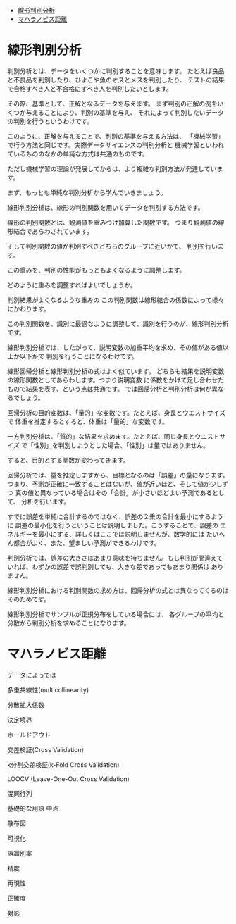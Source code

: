 - [線形判別分析](#線形判別分析)
- [マハラノビス距離](#マハラノビス距離)

# 線形判別分析

判別分析とは、データをいくつかに判別することを意味します。
たとえば良品と不良品を判別したり、ひよこや魚のオスとメスを判別したり、
テストの結果で合格すべき人と不合格にすべき人を判別したいとします。

その際、基準として、正解となるデータを与えます。
まず判別の正解の例をいくつか与えることにより、判別の基準を与え、
それによって判別したいデータの判別を行うというわけです。

このように、正解を与えることで、判別の基準を与える方法は、
「機械学習」で行う方法と同じです。実際データサイエンスの判別分析と
機械学習といわれているもののなかの単純な方式は共通のものです。

ただし機械学習の理論が発展してからは、より複雑な判別方法が発達しています。

まず、もっとも単純な判別分析から学んでいきましょう。

線形判別分析は、線形の判別関数を用いてデータを判別する方法です。

線形の判別関数とは、観測値を重みづけ加算した関数です。
つまり観測値の線形結合であらわされています。

そして判別関数の値が判別すべきどちらのグループに近いかで、
判別を行います。

この重みを、判別の性能がもっともよくなるように調整します。

どのように重みを調整すればよいでしょうか。

判別結果がよくなるような重みの
この判別関数は線形結合の係数によって様々にかわります。

この判別関数を、識別に最適なように調整して、識別を行うのが、線形判別分析です。

線形判別分析では、したがって、説明変数の加重平均を求め、その値がある値以上か以下かで
判別を行うことになるわけです。

線形回帰分析と線形判別分析の式はよく似ています。
どちらも結果を説明変数の線形関数としてあらわします。つまり説明変数
に係数をかけて足し合わせたもので結果を表す、という点は共通です。
では回帰分析と判別分析は何が異なるでしょう。

回帰分析の目的変数は、「量的」な変数です。たとえば、身長とウエストサイズで
体重を推定するとすると、体重は「量的」な変数です。

一方判別分析は、「質的」な結果を求めます。たとえば、同じ身長とウエストサイズ
で「性別」を判別しようとした場合、「性別」は量ではありません。

すると、目的とする関数が変わってきます。

回帰分析では、量を推定しますから、目標となるのは「誤差」の量になります。
つまり、予測が正確に一致することはないが、値が近いほど、そして値が少しずつ
真の値と異なっている場合はその「合計」が小さいほどよい予測であるとして、
分析を行います。

すでに誤差を単純に合計するのではなく、誤差の２乗の合計を最小にするように
誤差の最小化を行うということは説明しました。こうすることで、誤差の
エネルギーを最小にする、詳しくはここでは説明しませんが、数学的には
たいへん都合がよく、また、望ましい予測ができるわけです。

判別分析では、誤差の大きさはあまり意味を持ちません。もし判別が間違えて
いれば、わずかの誤差で誤判別しても、大きな差であってもあまり関係は
ありません。

線形判別分析における判別関数の求め方は、回帰分析の式とは異なってくるのはそのためです。

線形判別分析でサンプルが正規分布をしている場合には、
各グループの平均と分散から判別分析を求めることになります。

# マハラノビス距離



データによっては


多重共線性(multicollinearity)

分散拡大係数

決定境界

ホールドアウト

交差検証(Cross Validation)

k分割交差検証(k-Fold Cross Validation)

LOOCV (Leave-One-Out Cross Validation)

混同行列


基礎的な用語
中点

散布図

可視化

誤識別率

精度

再現性

正確度




射影